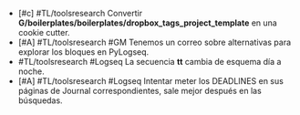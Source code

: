 - [#c] #TL/toolsresearch Convertir **G/boilerplates/boilerplates/dropbox_tags_project_template** en una cookie cutter.
- [#A] #TL/toolsresearch #GM Tenemos un correo sobre alternativas para explorar los bloques en PyLogseq.
- #TL/toolsresearch #Logseq La secuencia **tt** cambia de esquema día a noche.
- [#A] #TL/toolsresearch #Logseq Intentar meter los DEADLINES en sus páginas de Journal correspondientes, sale mejor después en las búsquedas.